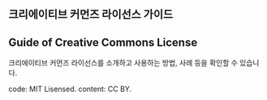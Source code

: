 ## 크리에이티브 커먼즈 라이선스 가이드
## Guide of Creative Commons License

크리에이티브 커먼즈 라이선스를 소개하고 사용하는 방법, 사례 등을 확인할 수 있습니다.


code: MIT Lisensed.
content: CC BY.

